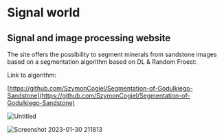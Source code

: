 # Signal world 
## Signal and image processing website

The site offers the possibility to segment minerals from sandstone images based on a segmentation algorithm based on DL & Random Froest:

Link to algorithm:

[https://github.com/SzymonCogiel/Segmentation-of-Godulkiego-Sandstone](https://github.com/SzymonCogiel/Segmentation-of-Godulkiego-Sandstone)

![Untitled](https://user-images.githubusercontent.com/81774440/215585571-600d1eef-55b5-4da3-98ac-b89f7a73c3aa.png)

![Screenshot 2023-01-30 211813](https://user-images.githubusercontent.com/81774440/215585934-ea06ed39-f202-43c7-b86b-8badf65b178c.png)
